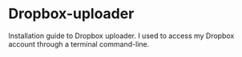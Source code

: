 # Dropbox-uploader
Installation guide to Dropbox uploader. I used to access my Dropbox account through a terminal command-line.
